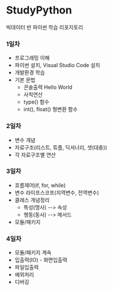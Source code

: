 # StudyPython
빅데이터 반 파이썬 학습 리포지토리


### 1일차
- 프로그래밍 이해
- 파이썬 설치, Visual Studio Code 설치
- 개발환경 학습
- 기본 문법
	- 콘솔출력 Hello World
	- 사칙연산
	- type() 함수
	- int(), float() 형변환 함수

### 2일차
- 변수 개념
- 자료구조(리스트, 튜플, 딕셔너리, 셋(대충))
- 각 자료구조별 연산

### 3일차
- 흐름제어(if, for, while)
- 변수 라이프스코프(지역변수, 전역변수)
- 클래스 개념정리
	- 특성(명사)  --> 속성
	- 행동(동사)  --> 메서드
- 모듈/패키지

### 4일차
- 모듈/패키지 계속
- 입출력(IO) - 화면입출력
- 파일입출력
- 예외처리
- 디버깅